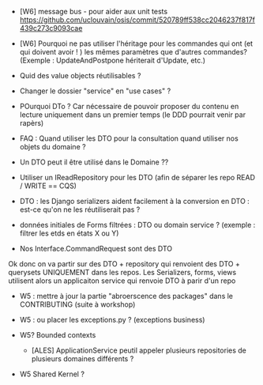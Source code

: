 - [W6] message bus - pour aider aux unit tests https://github.com/uclouvain/osis/commit/520789ff538cc2046237f817f439c273c9093cae


- [W6] Pourquoi ne pas utiliser l'héritage pour les commandes qui ont (et qui doivent avoir ! ) les mêmes paramètres que d'autres commandes? (Exemple : UpdateAndPostpone hériterait d'Update, etc.)

- Quid des value objects réutilisables ? 

- Changer le dossier "service" en "use cases" ?

- POurquoi DTo ? Car nécessaire de pouvoir proposer du contenu en lecture uniquement dans un premier temps (le DDD pourrait venir par rapèrs)
- FAQ : Quand utiliser les DTO pour la consultation quand utiliser nos objets du domaine ?
- Un DTO peut il être utilisé dans le Domaine ??
- Utiliser un IReadRepository pour les DTO (afin de séparer les repo READ / WRITE == CQS)
- DTO : les Django serializers aident facilement à la conversion en DTO : est-ce qu'on ne les réutiliserait pas ?
- données initiales de Forms filtrées : DTO ou domain service ? (exemple : filtrer les etds en états X ou Y)
- Nos Interface.CommandRequest sont des DTO

Ok donc on va partir sur des DTO + repository qui renvoient des DTO + querysets UNIQUEMENT dans les repos. 
Les Serializers, forms, views utilisent alors un applicaiton service qui renvoie DTO à parir d'un repo 

- W5 : mettre à jour la partie "abroerscence des packages" dans le CONTRIBUTING (suite à workshop)
- W5 : ou placer les exceptions.py ? (exceptions business)

- W5? Bounded contexts
    - [ALES] ApplicationService peutil appeler plusieurs repositories de plusieurs domaines différents ?

- W5 Shared Kernel ?
